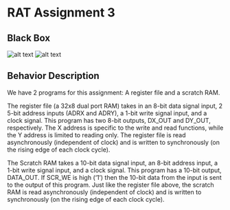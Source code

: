 # RAT Assignment 3

## Black Box
![alt text](https://i.imgur.com/jVeVp5F.png)
![alt text](https://i.imgur.com/2Pv27ze.png)

## Behavior Description

We have 2 programs for this assignment: A register file and a scratch RAM.

The register file (a 32x8 dual port RAM) takes in an 8-bit data signal input, 2 5-bit address inputs (ADRX and ADRY), a 1-bit write signal input, and a clock signal. This program has two 8-bit outputs, DX_OUT and DY_OUT, respectively. The X address is specific to the write and read functions, while the Y address is limited to reading only. The register file is read asynchronously (independent of clock) and is written to synchronously (on the rising edge of each clock cycle).

The Scratch RAM takes a 10-bit data signal input, an 8-bit address input, a 1-bit write signal input, and a clock signal. This program has a 10-bit output, DATA_OUT. If SCR_WE is high (‘1’) then the 10-bit data from the input is sent to the output of this program. Just like the register file above, the scratch RAM is read asynchronously (independent of clock) and is written to synchronously (on the rising edge of each clock cycle).
